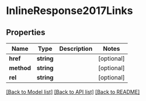 # InlineResponse2017Links

## Properties
Name | Type | Description | Notes
------------ | ------------- | ------------- | -------------
**href** | **string** |  | [optional] 
**method** | **string** |  | [optional] 
**rel** | **string** |  | [optional] 

[[Back to Model list]](../README.md#documentation-for-models) [[Back to API list]](../README.md#documentation-for-api-endpoints) [[Back to README]](../README.md)


